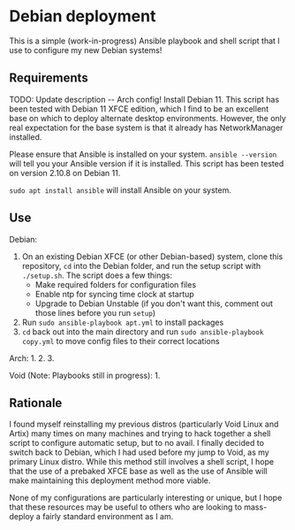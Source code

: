 # Debian deployment
This is a simple (work-in-progress) Ansible playbook and shell script that I use to configure my new Debian systems!

## Requirements
TODO: Update description -- Arch config!
Install Debian 11. This script has been tested with Debian 11 XFCE edition, which I find to be an excellent base on which to deploy alternate desktop environments. However, the only real expectation for the base system is that it already has NetworkManager installed. 

Please ensure that Ansible is installed on your system. 
`ansible --version` will tell you your Ansible version if it is installed. This script has been tested on version 2.10.8 on Debian 11. 

`sudo apt install ansible` will install Ansible on your system. 

## Use
Debian: 
1. On an existing Debian XFCE (or other Debian-based) system, clone this repository, `cd` into the Debian folder, and run the setup script with `./setup.sh`. The script does a few things:
    - Make required folders for configuration files
    - Enable ntp for syncing time clock at startup
    - Upgrade to Debian Unstable (if you don't want this, comment out those lines before you run `setup`)
2. Run `sudo ansible-playbook apt.yml` to install packages
3. `cd` back out into the main directory and run `sudo ansible-playbook copy.yml` to move config files to their correct locations

Arch:
1. 
2. 
3. 

Void (Note: Playbooks still in progress):
1. 


## Rationale
I found myself reinstalling my previous distros (particularly Void Linux and Artix) many times on many machines and trying to hack together a shell script to configure automatic setup, but to no avail. I finally decided to switch back to Debian, which I had used before my jump to Void, as my primary Linux distro. While this method still involves a shell script, I hope that the use of a prebaked XFCE base as well as the use of Ansible will make maintaining this deployment method more viable. 

None of my configurations are particularly interesting or unique, but I hope that these resources may be useful to others who are looking to mass-deploy a fairly standard environment as I am. 

